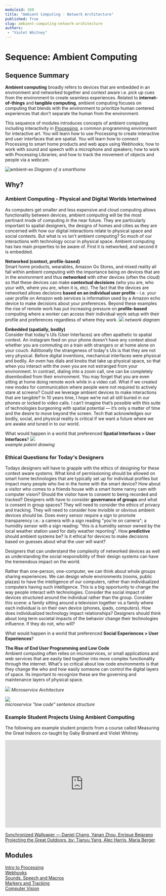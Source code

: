 ```yaml
---
moduleid: 160
title: "Ambient Computing - Network Architecture"
published: True
slug: ambient-computing-network-architecture
authors:
 - "Violet Whitney"
---
```


# Sequence: Ambient Computing

## Sequence Summary
**Ambient computing** broadly refers to devices that are embedded in an environment and networked together and context aware i.e. pick up cues from the environment to create seamless experiences. Related to **internet-of-things** and **tangible computing**, ambient computing focuses on computing that blends with the environment to prioritize human centered experiences that don't separate the human from the environment.

This sequence of modules introduces concepts of ambient computing including interactivity in [Processing](https://processing.org/), a common programming environment for interactive art. You will learn how to use Processing to create interactive and user interfaces that are spatial. You will learn how to connect Processing to smart home products and web apps using Webhooks; how to work with sound and speech with a microphone and speakers; how to work with Processing Libraries; and how to track the movement of objects and people via a webcam.

![ambient-ex](images/17-ambient-4.png#img-left)
*Diagram of a smarthome*

## Why?
### Ambient Computing - Physical and Digital Worlds Intertwined
As computers get smaller and less expensive and cloud computing allows functionality between devices, ambient computing will be the most pertinant mode of computing in the near future. They are particularly important to spatial designers, the designs of homes and cities as they are concerned with how our digital interactions relate to physical space and social contexts. But what is vs isn't ambient computing? So much of our interactions with technology occur in physical space. Ambient computing has two main properties to be aware of. First it is networked, and second it is embedded.

**Networked (context, profile-based)**   
Smart home products, wearables, Amazon Go Stores, and mixed reality all fall within ambient computing with the importance being on devices that are in the environment and thus **networked** with other devices (often the cloud) so that these devices can make **contextual decisions** (who you are, who your with, where you are, when it is, etc). The fact that the devices are networked allows decisions **based on an individual user profile** - i.e. your user profile on Amazon web services is information used by a Amazon echo device to make decisions about your preferences. Beyond these examples the rise of remote work has put increasing pressure on **profile-based** computing where a worker can access their individual work setup with their profile and preferences regardless of where they work. 
![](images/17-ambient-2.gif)
*network diagram*

**Embedded (spatially, bodily)**  
Consider that today's UIs (User Interfaces) are often apathetic to spatial context. An instagram feed on your phone doesn't have any context about whether you are commuting on a train with strangers or at home alone on your couch. Adiitionally the strangeness of today's UIs is that they are not very physical. Before digital inventions, mechanical interfaces were physical and bodily. An oven has dials and knobs that take up physical space, so that when you interact with the oven you are not estranged from your environment. In contrast, dialing into a zoom call, one can be completely disembodied from their environment. You may forget that you are even sitting at home doing remote work while in a video call. What if we created new modes for communication where people were not required to actively stare at screens? Could we leverage ambient devices to make interactions that are tangible? In 10 years time, I hope we’re not all still buried in our phones or locked to video calls. I can’t imagine that’s possible with this suite of technologies burgeoning with spatial potential — it’s only a matter of time and the desire to move beyond the screen. Tech that acknowledges our bodily, social, and physical reality is critical if we want a future where we are awake and tuned in to our world.

What would happen in a world that preferenced **Spatial Interfaces > User Interfaces**?
![](images/17-ambient-3.gif)  
*example patent drawing*

### Ethical Questions for Today's Designers   
Todays designers will have to grapple with the ethics of designing for these context aware systems. What kind of permissioning should be allowed on smart home technologies that are typically set up for individual profiles but impact many people who live in the home with the smart device? How about a visitor who comes to a friends house with a smart home nanny cam with computer vision? Should the visitor have to consent to being recorded and tracked? Designers with have to consider **governance of groups** and what is consent in group spaces? They will need to consider the ethics of privacy and tracking. They will need to consider how invisible or obvious ambient devices should be. Does every sensor require a sign to promote transparency i.e.: a camera with a sign reading "you're on camera"; a humidity sensor with a sign reading: "this is a humidity sensor owned by the local weather station used for daily weather reporting". How **predictive** should ambient systems be? Is it ethical for devices to make decisions based on guesses about what the user will want?

Designers that can understand the complexity of networked devices as well as understanding the social responsibility of their design systems can have the tremendous impact on the world.

Rather than one-person, one-computer, we can think about whole groups sharing experiences. We can design whole environments (rooms, public plazas) to have the intelligence of our computers, rather than individualized computers having such intelligence. This is a big opportunity to change the way people interact with technologies. Consider the social impact of devices structured around the individual rather than the group. Consider this scene: a family sitting around a television together vs a family where each individual is on their own device (phones, ipads, computers). How does individualized technology impact relationships? Designers should think about long term societal impacts of the behavior change their technologies influence. If they do not, who will?

What would happen in a world that preferenced **Social Experiences > User Experiences**?

**The Rise of End User Programming and Low Code**   
Ambient computing often relies on microservices, or small applications and web services that are easily tied together into more complex functionality through the internet. What's so critical about low code environments is that they change the who and how easily someone can control the digital layers of space. Its important to recognize these are the governing and maintenance layers of physical space.  

![](images/17-ambient-6.png) 
*Microservice Architecture* 

![](images/17-ambient-5-2.gif.gif)  
*microservice "low code" sentence structure*

### Example Student Projects Using Ambient Computing   
The following are example student projects from a course called Measuring the Great Indoors co-taught by Gaby Brainard and Violet Whitney.

<p align="center">
<div style="padding:56.25% 0 0 0;position:relative;"><iframe src="https://player.vimeo.com/video/705149312?h=0aad7723dc&amp;badge=0&amp;autopause=0&amp;player_id=0&amp;app_id=58479" frameborder="0" allow="autoplay; fullscreen; picture-in-picture" allowfullscreen style="position:absolute;top:0;left:0;width:100%;height:100%;" title="Projecting the Great Outdoors, by: Tianyu Yang, Alec Harris, Maria Berger"></iframe></div><script src="https://player.vimeo.com/api/player.js"></script>
 
</p>

[Synchronized Wallpaper — Daniel Chang, Yanan Zhou, Enrique Bejarano](https://vimeo.com/705148926)   
[Projecting the Great Outdoors, by: Tianyu Yang, Alec Harris, Maria Berger](https://vimeo.com/705149312)


## Modules
[Intro to Processing](171-Intro-to-Processing-Lighting.md)   
[Webhooks](172-Webhooks-Connecting-IFTTT-and-Processing.md)   
[Sounds, Speech and Macros](173-sounds-speech-and-macros.md)   
[Markers and Tracking](174-Markers-and-Tracking.md)   
[Computer Vision](175-Computer-Vision.md)   










